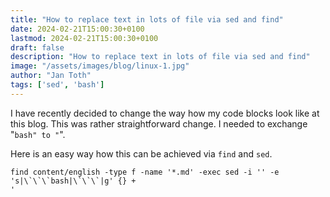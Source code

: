 ```yaml
---
title: "How to replace text in lots of file via sed and find"
date: 2024-02-21T15:00:30+0100
lastmod: 2024-02-21T15:00:30+0100
draft: false
description: "How to replace text in lots of file via sed and find"
image: "/assets/images/blog/linux-1.jpg"
author: "Jan Toth"
tags: ['sed', 'bash']
---
```



I have recently decided to change the way how my code blocks look like at this blog. This was rather straightforward
change. I needed to exchange "```bash" to "```".

Here is an easy way how this can be achieved via `find` and `sed`.

```
find content/english -type f -name '*.md' -exec sed -i '' -e 's|\`\`\`bash|\`\`\`|g' {} +
'
```
